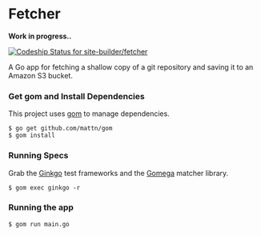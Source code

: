 # Fetcher 
__Work in progress..__

[ ![Codeship Status for site-builder/fetcher](https://codeship.com/projects/b3384680-cac8-0132-98c9-22c60209e864/status?branch=master)](https://codeship.com/projects/75592)

A Go app for fetching a shallow copy of a git repository and
saving it to an Amazon S3 bucket.

### Get gom and Install Dependencies

This project uses [gom][3] to manage dependencies.

    $ go get github.com/mattn/gom
    $ gom install

### Running Specs

Grab the [Ginkgo][1] test frameworks and the [Gomega][2] matcher
library.

    $ gom exec ginkgo -r

### Running the app

    $ gom run main.go

[1]: http://onsi.github.io/ginkgo/
[2]: http://onsi.github.io/gomega/
[3]: https://github.com/mattn/gom
